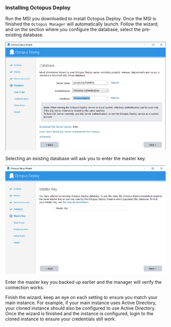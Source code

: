 ### Installing Octopus Deploy

Run the MSI you downloaded to install Octopus Deploy.  Once the MSI is finished the `Octopus Manager` will automatically launch.  Follow the wizard, and on the section where you configure the database, select the pre-existing database.

![](/docs/shared-content/upgrade/images/select-existing-database.png)

Selecting an existing database will ask you to enter the master key.

![](/docs/shared-content/upgrade/images/enter-master-key.png)

Enter the master key you backed up earlier and the manager will verify the connection works.  

Finish the wizard, keep an eye on each setting to ensure you match your main instance.  For example, if your main instance uses Active Directory, your cloned instance should also be configured to use Active Directory.  Once the wizard is finished and the instance is configured, login to the cloned instance to ensure your credentials still work.